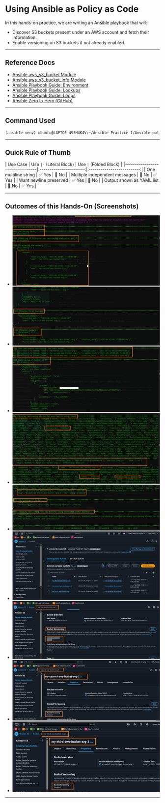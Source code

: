 # Using Ansible as Policy as Code

In this hands-on practice, we are writing an Ansible playbook that will:
- Discover S3 buckets present under an AWS account and fetch their information.
- Enable versioning on S3 buckets if not already enabled.

---

## Reference Docs

- [Ansible aws_s3_bucket Module](https://docs.ansible.com/ansible/latest/collections/amazon/aws/s3_bucket_module.html#ansible-collections-amazon-aws-s3-bucket-module)
- [Ansible aws_s3_bucket_info Module](https://docs.ansible.com/ansible/latest/collections/amazon/aws/s3_bucket_info_module.html#ansible-collections-amazon-aws-s3-bucket-info-module)
- [Ansible Playbook Guide: Environment](https://docs.ansible.com/ansible/latest/playbook_guide/playbooks_environment.html)
- [Ansible Playbook Guide: Lookups](https://docs.ansible.com/ansible/latest/playbook_guide/playbooks_lookups.html)
- [Ansible Playbook Guide: Loops](https://docs.ansible.com/ansible/latest/playbook_guide/playbooks_loops.html)
- [Ansible Zero to Hero (GitHub)](https://github.com/iam-veeramalla/ansible-zero-to-hero)

---

## Command Used

```bash
(ansible-venv) ubuntu@LAPTOP-49SH4K4V:~/Ansible-Practice-1/Ansible-policy-as-code$ ansible-playbook pac.yaml
```

---

## Quick Rule of Thumb

| Use Case                       | Use `|-` (Literal Block) | Use `|` (Folded Block)     |
|---------------------------------|:-----------------------:|:--------------------------:|
| One multiline string            |          ✅ Yes         |            🚫 No          |
| Multiple independent messages   |          🚫 No          |            ✅ Yes         |
| Want newline preserved          |          ✅ Yes         |            🚫 No          |
| Output shown as YAML list       |          🚫 No          |            ✅ Yes         |

---

## Outcomes of this Hands-On (Screenshots)

- ![Ansible-PAC-1](../Images/Ansible-PAC-1.png)
- ![Ansible-PAC-2](../Images/Ansible-PAC-2.png)
- ![Ansible-PAC-3](../Images/Ansible-PAC-3.png)
- ![Ansible-PAC-4](../Images/Ansible-PAC-4.png)
- ![Ansible-PAC-5](../Images/Ansible-PAC-5.png)
- ![Ansible-PAC-6](../Images/Ansible-PAC-6.png)
- ![Ansible-PAC-7](../Images/Ansible-PAC-7.png)
- ![Ansible-PAC-8](../Images/Ansible-PAC-8.png)
- ![Ansible-PAC-9](../Images/Ansible-PAC-9.png)

---